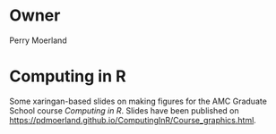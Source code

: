 # Owner

Perry Moerland

# Computing in R

Some xaringan-based slides on making figures for the AMC Graduate School course _Computing in R_. Slides have been published on https://pdmoerland.github.io/ComputingInR/Course_graphics.html.

